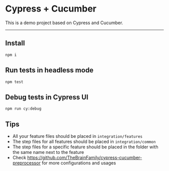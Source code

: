 # Cypress + Cucumber

This is a demo project based on Cypress and Cucumber.

---

## Install

```shell
npm i
```

## Run tests in headless mode

```shell
npm test
```

## Debug tests in Cypress UI

```shell
npm run cy:debug
```

## Tips

- All your feature files should be placed in `integration/features`
- The step files for all features should be placed in `integration/common`
- The step files for a specific feature should be placed in the folder with the same name next to the feature
- Check https://github.com/TheBrainFamily/cypress-cucumber-preprocessor for more configurations and usages